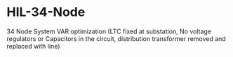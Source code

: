 # HIL-34-Node
34 Node System VAR optimization (LTC fixed at substation, No voltage regulators or Capacitors in the circuit, distribution transformer removed and replaced with line)
